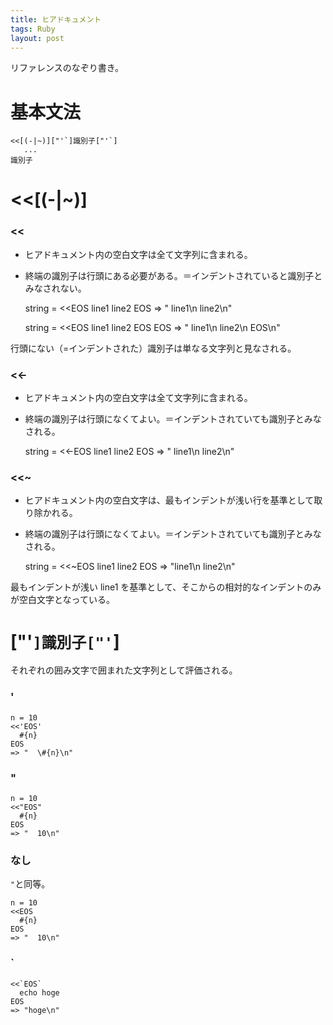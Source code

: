 ```yaml
---
title: ヒアドキュメント
tags: Ruby
layout: post
---
```


リファレンスのなぞり書き。

# 基本文法

    <<[(-|~)]["'`]識別子["'`]
       ...
    識別子

# <<[(-|~)]

### <<

- ヒアドキュメント内の空白文字は全て文字列に含まれる。
- 終端の識別子は行頭にある必要がある。＝インデントされていると識別子とみなされない。

  string =
  <<EOS
  line1
  line2
  EOS
  => " line1\n line2\n"

  string =
  <<EOS
  line1
  line2
  EOS
  EOS
  => " line1\n line2\n EOS\n"

行頭にない（=インデントされた）識別子は単なる文字列と見なされる。

### <<-

- ヒアドキュメント内の空白文字は全て文字列に含まれる。
- 終端の識別子は行頭になくてよい。＝インデントされていても識別子とみなされる。

  string =
  <<-EOS
  line1
  line2
  EOS
  => " line1\n line2\n"

### <<~

- ヒアドキュメント内の空白文字は、最もインデントが浅い行を基準として取り除かれる。
- 終端の識別子は行頭になくてよい。＝インデントされていても識別子とみなされる。

  string =
  <<~EOS
  line1
  line2
  EOS
  => "line1\n line2\n"

最もインデントが浅い line1 を基準として、そこからの相対的なインデントのみが空白文字となっている。

# ["'`]識別子["'`]

それぞれの囲み文字で囲まれた文字列として評価される。

### '

    n = 10
    <<'EOS'
      #{n}
    EOS
    => "  \#{n}\n"

### "

    n = 10
    <<"EOS"
      #{n}
    EOS
    => "  10\n"

### なし

`"`と同等。

    n = 10
    <<EOS
      #{n}
    EOS
    => "  10\n"

### `

    <<`EOS`
      echo hoge
    EOS
    => "hoge\n"
